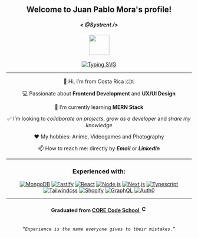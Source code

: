 <!-- Greeting -->
<div align="center">
    <h2 align="center">Welcome to Juan Pablo Mora's profile!</h2>
    <h4 align="center"><i>< @Systrent  /></i></h4>
    <div align="center">
        <img src="https://media.giphy.com/media/1ZDHKraip2SFwck4kj/giphy.gif" width="55">
    </div>
</div>

<br>

<!-- Typing SVG by DenverCoder1 - https://github.com/DenverCoder1/readme-typing-svg -->

<div align="center">
    <a href="https://git.io/typing-svg"><img src="https://readme-typing-svg.herokuapp.com?font=Fira+Code&size=22&duration=2000&pause=1500&color=FFFFFF&center=true&width=800&lines=Full+Stack+web+developer;Passionate+and+experienced+in+Frontend+development;Love+to+code+with+React+and+Next.js;Always+learning+new+things" alt="Typing SVG" /></a>
</div>
  
---

<!-- About me -->
<div align="center">
    <p>👋 Hi, I’m from Costa Rica 🇨🇷</p>
    <p>💻 Passionate about <b>Frontend Development</b> and <b>UX/UI Design</b></p>
    <p>🌱 I’m currently learning <b>MERN Stack</b></p>
    <p>✅ I’m looking to <i>collaborate on projects</i>, <i>grow as a developer</i> and <i>share my knowledge</i></p>
    <p>❤️ My hobbies: Anime, Videogames and Photography</p>
    <p>📫 How to reach me: directly by <b><i>Email</i></b> or <b><i>LinkedIn</i></b>
</div>

---

<!-- Technologies - Badges from https://shields.io -->

<h3 align="center">Experienced with:</h3>
<div align="center">
    <a href="https://www.mongodb.com/es"><img src="https://img.shields.io/badge/MongoDB-%23f9dcbc?style=for-the-badge&logo=mongodb" alt="MongoDB" /></a>
    <a href="https://www.fastify.io"><img src="https://img.shields.io/badge/Fastify-%23133337?style=for-the-badge&logo=fastify" alt="Fastify" /></a>
    <a href="https://es.reactjs.org"><img src="https://img.shields.io/badge/React-%23234256?style=for-the-badge&logo=react" alt="React" /></a>
    <a href="https://nodejs.org/"><img src="https://img.shields.io/badge/Node.js-%23fbf7f3?style=for-the-badge&logo=nodedotjs" alt="Node.js" /></a>
    <a href="https://nextjs.org"><img src="https://img.shields.io/badge/Next.js-%23101e59?style=for-the-badge&logo=nextdotjs" alt="Next.js" /></a>
    <a href="https://www.typescriptlang.org/"><img src="https://img.shields.io/badge/Typescript-%23ffefdb?style=for-the-badge&logo=typescript" alt="Typescript" /></a><br>
    <a href="https://tailwindcss.com"><img src="https://img.shields.io/badge/Tailwindcss-%23c34a50?style=for-the-badge&logo=tailwindcss" alt="Tailwindcss" /></a>
    <a href="https://es.shopify.com/"><img src="https://img.shields.io/badge/Shopify-%236b3c7d?style=for-the-badge&logo=shopify" alt="Shopify" /></a>
    <a href="https://graphql.org"><img src="https://img.shields.io/badge/GraphQL-%23ff631c?style=for-the-badge&logo=graphql" alt="GraphQL" /></a>
    <a href="https://auth0.com"><img src="https://img.shields.io/badge/Auth0-%23a6e6d9?style=for-the-badge&logo=auth0" alt="Auth0" /></a>
</div>

---

<!-- Graduated from CORE Code School -->

<h4 align="center">Graduated from <a href="https://www.corecode.school">CORE Code School <img width="17" src="https://www.corecode.school/branding/logo_app.png" alt="CORE Code School" /></a></h4>

<br>

<!-- Inspirational quote -->
<div align="center">
    <code><q><i>Experience is the name everyone gives to their mistakes.</i></q></code>
</div>

